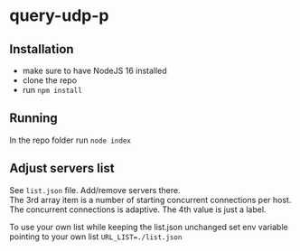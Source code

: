 # query-udp-p 

## Installation

- make sure to have NodeJS 16 installed
- clone the repo
- run `npm install`

## Running

In the repo folder run `node index`

## Adjust servers list

See `list.json` file. Add/remove servers there.  
The 3rd array item is a number of starting concurrent connections per host. The concurrent connections is adaptive.
The 4th value is just a label.

To use your own list while keeping the list.json unchanged set env variable pointing to your own list `URL_LIST=./list.json`
